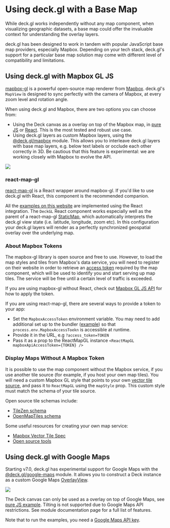 # Using deck.gl with a Base Map

While deck.gl works independently without any map component, when visualizing geographic datasets, a base map could offer the invaluable context for understanding the overlay layers.

deck.gl has been designed to work in tandem with popular JavaScript base map providers, especially Mapbox. Depending on your tech stack, deck.gl's support for a particular base map solution may come with different level of compatibility and limitations.

## Using deck.gl with Mapbox GL JS

[mapbox-gl](https://github.com/mapbox/mapbox-gl-js) is a powerful open-source map renderer from [Mapbox](https://mapbox.com). deck.gl's `MapView` is designed to sync perfectly with the camera of Mapbox, at every zoom level and rotation angle.

When using deck.gl and Mapbox, there are two options you can choose from:

- Using the Deck canvas as a overlay on top of the Mapbox map, in [pure JS](https://github.com/visgl/deck.gl/tree/8.1-release/examples/get-started/pure-js/mapbox) or [React](https://github.com/visgl/deck.gl/tree/8.1-release/examples/get-started/react/mapbox). This is the most tested and robust use case.
- Using deck.gl layers as custom Mapbox layers, using the [@deck.gl/mapbox](/docs/api-reference/mapbox/overview.md) module. This allows you to interleave deck.gl layers with base map layers, e.g. below text labels or occlude each other correctly in 3D. Be cautious that this feature is experimental: we are working closely with Mapbox to evolve the API.

<img src="https://raw.github.com/visgl/deck.gl-data/master/images/whats-new/mapbox-layers.jpg" />


### react-map-gl

[react-map-gl](https://github.com/visgl/react-map-gl) is a React wrapper around mapbox-gl. If you'd like to use deck.gl with React, this component is the recommended companion.

All the [examples on this website](https://github.com/visgl/deck.gl/tree/8.1-release/examples/website) are implemented using the React integration. The `DeckGL` React component works especially well as the parent of a react-map-gl [StaticMap](https://uber.github.io/react-map-gl/#/Documentation/api-reference/static-map), which automatically interprets the deck.gl view state (i.e. latitude, longitude, zoom etc). In this configuration your deck.gl layers will render as a perfectly synchronized geospatial overlay over the underlying map.

### About Mapbox Tokens

The mapbox-gl library is open source and free to use. However, to load the map styles and tiles from Mapbox's data service, you will need to register on their website in order to retrieve an [access token](https://docs.mapbox.com/help/how-mapbox-works/access-tokens/) required by the map component, which will be used to identify you and start serving up map tiles. The service will be free until a certain level of traffic is exceeded.

If you are using mapbox-gl without React, check out [Mapbox GL JS API](https://docs.mapbox.com/mapbox-gl-js/api/#accesstoken) for how to apply the token.

If you are using react-map-gl, there are several ways to provide a token to your app:

* Set the `MapboxAccessToken` environment variable. You may need to add additional set up to the bundler ([example](https://webpack.js.org/plugins/environment-plugin/)) so that `process.env.MapboxAccessToekn` is accessible at runtime.
* Provide it in the URL, e.g `?access_token=TOKEN`
* Pass it as a prop to the ReactMapGL instance `<ReactMapGL mapboxApiAccessToken={TOKEN} />`


### Display Maps Without A Mapbox Token

It is possible to use the map component without the Mapbox service, if you use another tile source (for example, if you host your own map tiles). You will need a custom Mapbox GL style that points to your own [vector tile source](https://www.mapbox.com/mapbox-gl-js/style-spec/), and pass it to `ReactMapGL` using the `mapStyle` prop. This custom style must match the schema of your tile source. 

Open source tile schemas include: 

- [TileZen schema](https://tilezen.readthedocs.io/en/latest/layers/)
- [OpenMapTiles schema ](https://openmaptiles.org/schema/)

Some useful resources for creating your own map service:

- [Mapbox Vector Tile Spec](https://www.mapbox.com/developers/vector-tiles/)
- [Open source tools](https://github.com/mapbox/awesome-vector-tiles)


## Using deck.gl with Google Maps

Starting v7.0, deck.gl has experimental support for Google Maps with the [@deck.gl/google-maps](/docs/api-reference/google-maps/overview.md) module. It allows you to construct a Deck instance as a custom Google Maps [OverlayView](https://developers.google.com/maps/documentation/javascript/reference/#OverlayView).

<img src="https://raw.github.com/visgl/deck.gl-data/master/images/whats-new/google-maps.jpg" />

The Deck canvas can only be used as a overlay on top of Google Maps, see [pure JS example](https://github.com/visgl/deck.gl/tree/8.1-release/examples/get-started/pure-js/google-maps). Tilting is not supported due to Google Maps API restrictions. See module documentation page for a full list of features.

Note that to run the examples, you need a [Google Maps API key](https://developers.google.com/maps/documentation/javascript/get-api-key).

